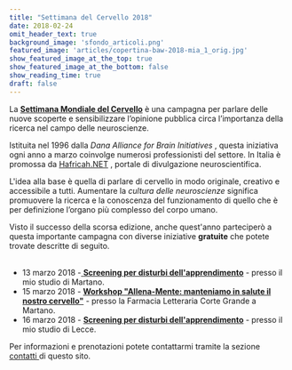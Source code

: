 ```yaml
---
title: "Settimana del Cervello 2018"
date: 2018-02-24
omit_header_text: true
background_image: 'sfondo_articoli.png'
featured_image: 'articles/copertina-baw-2018-mia_1_orig.jpg'
show_featured_image_at_the_top: true
show_featured_image_at_the_bottom: false
show_reading_time: true
draft: false
---
```


La  **[Settimana Mondiale del Cervello](http://settimanadelcervello.it/)** è una campagna per parlare delle nuove scoperte e sensibilizzare l’opinione pubblica circa l’importanza della ricerca nel campo delle neuroscienze.  
  
Istituita nel 1996 dalla  _Dana Alliance for Brain Initiatives_ , questa iniziativa ogni anno a marzo coinvolge numerosi professionisti del settore.  In Italia è promossa da  [Hafricah.NET](http://www.hafricah.net/) , portale di divulgazione neuroscientifica.   
  
L'idea alla base è quella di parlare di cervello in modo originale, creativo e
accessibile a tutti. Aumentare la  _cultura delle neuroscienze_ significa
promuovere la ricerca e la conoscenza del funzionamento di quello che è per
definizione l’organo più complesso del corpo umano.  
  
Visto il successo della scorsa edizione, anche quest'anno parteciperò a questa
importante campagna con diverse iniziative  **gratuite** che potete trovate
descritte di seguito.  
​  

  * 13 marzo 2018 -[ **Screening per disturbi dell'apprendimento**](http://settimanadelcervello.it/event/screening-i-disturbi-dellapprendimento-2/) \- presso il mio studio di Martano.
  * 15 marzo 2018 - **[Workshop "Allena-Mente: manteniamo in salute il nostro cervello"](http://settimanadelcervello.it/event/allena-mente-manteniamo-in-salute-il-nostro-cervello/)** \- presso la Farmacia Letteraria Corte Grande a Martano.
  * 16 marzo 2018 - **[Screening per disturbi dell'apprendimento](http://settimanadelcervello.it/event/screening-i-disturbi-dellapprendimento/)** \- presso il mio studio di Lecce.

Per informazioni e prenotazioni potete contattarmi tramite la sezione  [contatti ](/contatti) di questo sito.

